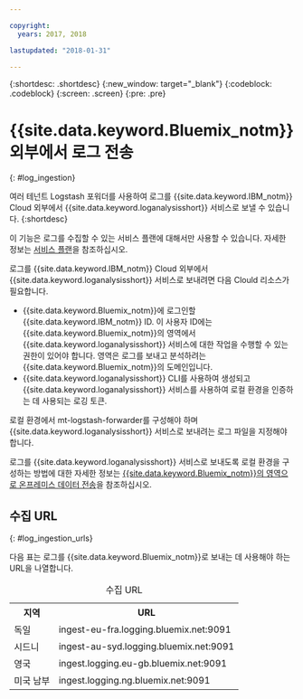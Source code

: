 ```yaml
---

copyright:
  years: 2017, 2018

lastupdated: "2018-01-31"

---
```


{:shortdesc: .shortdesc}
{:new_window: target="_blank"}
{:codeblock: .codeblock}
{:screen: .screen}
{:pre: .pre}


# {{site.data.keyword.Bluemix_notm}} 외부에서 로그 전송
{: #log_ingestion}

여러 테넌트 Logstash 포워더를 사용하여 로그를 {{site.data.keyword.IBM_notm}} Cloud 외부에서 {{site.data.keyword.loganalysisshort}} 서비스로 보낼 수 있습니다.
{:shortdesc}

이 기능은 로그를 수집할 수 있는 서비스 플랜에 대해서만 사용할 수 있습니다. 자세한 정보는 [서비스 플랜](/docs/services/CloudLogAnalysis/log_analysis_ov.html#plans)을 참조하십시오. 

로그를 {{site.data.keyword.IBM_notm}} Cloud 외부에서 {{site.data.keyword.loganalysisshort}} 서비스로 보내려면 다음 Clould 리소스가 필요합니다. 

* {{site.data.keyword.Bluemix_notm}}에 로그인할 {{site.data.keyword.IBM_notm}} ID. 이 사용자 ID에는 {{site.data.keyword.Bluemix_notm}}의 영역에서 {{site.data.keyword.loganalysisshort}} 서비스에 대한 작업을 수행할 수 있는 권한이 있어야 합니다. 영역은 로그를 보내고 분석하려는 {{site.data.keyword.Bluemix_notm}}의 도메인입니다. 
* {{site.data.keyword.loganalysisshort}} CLI를 사용하여 생성되고 {{site.data.keyword.loganalysisshort}} 서비스를 사용하여 로컬 환경을 인증하는 데 사용되는 로깅 토큰.   

로컬 환경에서 mt-logstash-forwarder를 구성해야 하며 {{site.data.keyword.loganalysisshort}} 서비스로 보내려는 로그 파일을 지정해야 합니다. 

로그를 {{site.data.keyword.loganalysisshort}} 서비스로 보내도록 로컬 환경을 구성하는 방법에 대한 자세한 정보는 [{{site.data.keyword.Bluemix_notm}}의 영역으로 온프레미스 데이터 전송](/docs/services/CloudLogAnalysis/how-to/send-data/send_data_mt.html#send_data_mt)을 참조하십시오. 



## 수집 URL
{: #log_ingestion_urls}

다음 표는 로그를 {{site.data.keyword.Bluemix_notm}}로 보내는 데 사용해야 하는 URL을 나열합니다. 

<table>
  <caption>수집 URL</caption>
    <tr>
      <th>지역</th>
      <th>URL</th>
    </tr>
  <tr>
    <td>독일</td>
	  <td>ingest-eu-fra.logging.bluemix.net:9091</td>
  </tr>
  <tr>
    <td>시드니</td>
	  <td>ingest-au-syd.logging.bluemix.net:9091</td>
  </tr>
  <tr>
    <td>영국</td>
	  <td>ingest.logging.eu-gb.bluemix.net:9091</td>
  </tr>
  <tr>
    <td>미국 남부</td>
	  <td>ingest.logging.ng.bluemix.net:9091</td>
  </tr>
</table>


